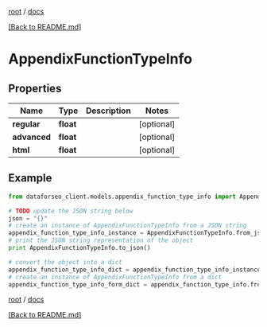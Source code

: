 [root](./../ "root") / [docs](./ "docs")

[[Back to README.md]](./../README.md "[Back to README.md]")

# AppendixFunctionTypeInfo

## Properties

Name | Type | Description | Notes
------------ | ------------- | ------------- | -------------
**regular** | **float** |  | [optional]
**advanced** | **float** |  | [optional]
**html** | **float** |  | [optional]

## Example

```python
from dataforseo_client.models.appendix_function_type_info import AppendixFunctionTypeInfo

# TODO update the JSON string below
json = "{}"
# create an instance of AppendixFunctionTypeInfo from a JSON string
appendix_function_type_info_instance = AppendixFunctionTypeInfo.from_json(json)
# print the JSON string representation of the object
print AppendixFunctionTypeInfo.to_json()

# convert the object into a dict
appendix_function_type_info_dict = appendix_function_type_info_instance.to_dict()
# create an instance of AppendixFunctionTypeInfo from a dict
appendix_function_type_info_form_dict = appendix_function_type_info.from_dict(appendix_function_type_info_dict)
```

  

[root](./../ "root") / [docs](./ "docs")

[[Back to README.md]](./../README.md "[Back to README.md]")